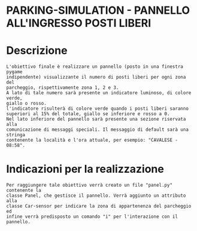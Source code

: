 PARKING-SIMULATION - PANNELLO ALL'INGRESSO POSTI LIBERI
=======================================================

Descrizione
===========

    L'obiettivo finale è realizzare un pannello (posto in una finestra pygame
    indipendente) visualizzante il numero di posti liberi per ogni zona del
    parcheggio, rispettivamente zona 1, 2 e 3.
    A lato di tale numero sarà presente un indicatore luminoso, di colore verde,
    giallo o rosso.
    l'indicatore risulterà di colore verde quando i posti liberi saranno
    superiori al 15% del totale, giallo se inferiore e rosso a 0.
    Nel lato inferiore del pannello sarà presente una sezione riservata alla
    comunicazione di messaggi speciali. Il messaggio di default sarà una stringa
    contenente la località e l'ora attuale, per esempio: "CAVALESE - 08:58".

Indicazioni per la realizzazione
================================

    Per raggiungere tale obiettivo verrà creato un file "panel.py" contenente la
    classe Panel, che gestisce il pannello. Verrà aggiunto un attributo alla
    classe Car-sensor per indicare la zona di appartenenza del parcheggio ed
    infine verrà predisposto un comando "i" per l'interazione con il pannello.
